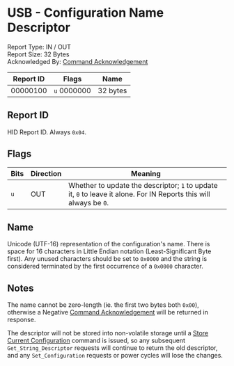 # USB - Configuration Name Descriptor
Report Type: IN / OUT<br />
Report Size: 32 Bytes<br />
Acknowledged By: [Command Acknowledgement](0x01.md)

| Report ID | Flags            | Name     |
|-----------|------------------|----------|
| 00000100  | `u`&nbsp;0000000 | 32 bytes |

## Report ID
HID Report ID.  Always `0x04`.

## Flags

| Bits | Direction | Meaning                                                                                                             |
|------|-----------|---------------------------------------------------------------------------------------------------------------------|
| `u`  | OUT       | Whether to update the descriptor; `1` to update it, `0` to leave it alone.  For IN Reports this will always be `0`. |

## Name
Unicode (UTF-16) representation of the configuration's name.  There is space for 16 characters in Little Endian notation (Least-Significant Byte first).
Any unused characters should be set to `0x0000` and the string is considered terminated by the first occurrence of a `0x0000` character.

## Notes
The name cannot be zero-length (ie. the first two bytes both `0x00`), otherwise a Negative [Command Acknowledgement](0x01.md) will be returned in response.

The descriptor will not be stored into non-volatile storage until a [Store Current Configuration](../../Core/Reports/0x08.md) command is issued, so any
subsequent `Get_String_Descriptor` requests will continue to return the old descriptor, and any `Set_Configuration` requests or power cycles will lose the
changes.
